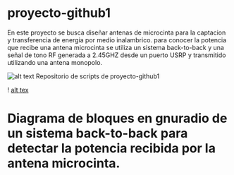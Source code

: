 # proyecto-github1
En este proyecto se busca diseñar antenas de microcinta para la captacion y transferencia de energia por medio inalambrico.
para conocer la potencia que recibe una antena microcinta se utiliza un sistema back-to-back y una señal de tono RF generada a 2.45GHZ desde un puerto USRP y transmitido utilizando una antena monopolo.



![alt text](https://user-images.githubusercontent.com/47603954/64296932-cbc0b380-cf39-11e9-91a4-7dd217cedd3e.png)
Repositorio de scripts de proyecto-github1

! [alt tex](https://user-images.githubusercontent.com/47603954/64459834-8bd70900-d0be-11e9-94b4-5a9f4bd2a3fe.PNG)

# Diagrama de bloques en gnuradio de un sistema back-to-back para detectar la potencia recibida por la antena microcinta.

